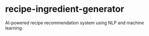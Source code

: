 # recipe-ingredient-generator
AI-powered recipe recommendation system using NLP and machine learning.

